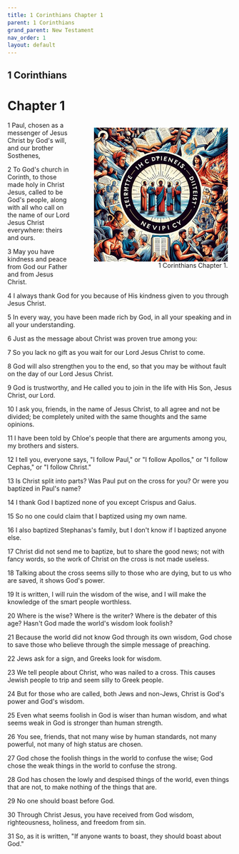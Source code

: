 ```yaml
---
title: 1 Corinthians Chapter 1
parent: 1 Corinthians
grand_parent: New Testament
nav_order: 1
layout: default
---
```


## 1 Corinthians

# Chapter 1

<figure style="float: right; margin-right: 10px;">
    <img src="/assets/Image/1 Corinthians/500/1.jpg" alt="1 Corinthians Chapter 1" style="width: 300px; height: 300px; float: right;padding-left: 10px;"/>
    <figcaption style="clear: both;text-align: right;">1 Corinthians Chapter 1.</figcaption>
</figure>
1 Paul, chosen as a messenger of Jesus Christ by God's will, and our brother Sosthenes,

2 To God's church in Corinth, to those made holy in Christ Jesus, called to be God's people, along with all who call on the name of our Lord Jesus Christ everywhere: theirs and ours.

3 May you have kindness and peace from God our Father and from Jesus Christ.

4 I always thank God for you because of His kindness given to you through Jesus Christ.

5 In every way, you have been made rich by God, in all your speaking and in all your understanding.

6 Just as the message about Christ was proven true among you:

7 So you lack no gift as you wait for our Lord Jesus Christ to come.

8 God will also strengthen you to the end, so that you may be without fault on the day of our Lord Jesus Christ.

9 God is trustworthy, and He called you to join in the life with His Son, Jesus Christ, our Lord.

10 I ask you, friends, in the name of Jesus Christ, to all agree and not be divided; be completely united with the same thoughts and the same opinions.

11 I have been told by Chloe's people that there are arguments among you, my brothers and sisters.

12 I tell you, everyone says, "I follow Paul," or "I follow Apollos," or "I follow Cephas," or "I follow Christ."

13 Is Christ split into parts? Was Paul put on the cross for you? Or were you baptized in Paul's name?

14 I thank God I baptized none of you except Crispus and Gaius.

15 So no one could claim that I baptized using my own name.

16 I also baptized Stephanas's family, but I don't know if I baptized anyone else.

17 Christ did not send me to baptize, but to share the good news; not with fancy words, so the work of Christ on the cross is not made useless.

18 Talking about the cross seems silly to those who are dying, but to us who are saved, it shows God's power.

19 It is written, I will ruin the wisdom of the wise, and I will make the knowledge of the smart people worthless.

20 Where is the wise? Where is the writer? Where is the debater of this age? Hasn't God made the world's wisdom look foolish?

21 Because the world did not know God through its own wisdom, God chose to save those who believe through the simple message of preaching.

22 Jews ask for a sign, and Greeks look for wisdom.

23 We tell people about Christ, who was nailed to a cross. This causes Jewish people to trip and seem silly to Greek people.

24 But for those who are called, both Jews and non-Jews, Christ is God's power and God's wisdom.

25 Even what seems foolish in God is wiser than human wisdom, and what seems weak in God is stronger than human strength.

26 You see, friends, that not many wise by human standards, not many powerful, not many of high status are chosen.

27 God chose the foolish things in the world to confuse the wise; God chose the weak things in the world to confuse the strong.

28 God has chosen the lowly and despised things of the world, even things that are not, to make nothing of the things that are.

29 No one should boast before God.

30 Through Christ Jesus, you have received from God wisdom, righteousness, holiness, and freedom from sin.

31 So, as it is written, "If anyone wants to boast, they should boast about God."


